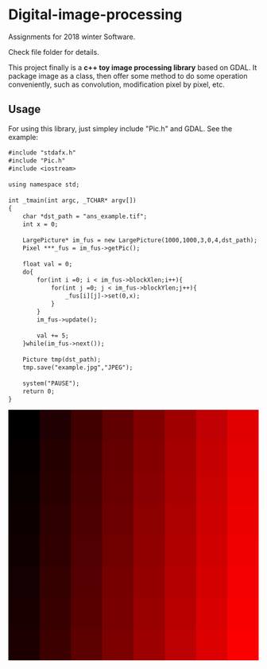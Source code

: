 # Digital-image-processing
Assignments for 2018 winter Software.

Check file folder for details.

This project finally is a **c++ toy image processing library** based on GDAL. It package image as a class, then offer some method to do some operation conveniently, such as convolution, modification pixel by pixel, etc.

## Usage

For using this library, just simpley include  "Pic.h" and GDAL.
See the example:

```
#include "stdafx.h"
#include "Pic.h"
#include <iostream>

using namespace std;

int _tmain(int argc, _TCHAR* argv[])
{
	char *dst_path = "ans_example.tif";
	int x = 0;

	LargePicture* im_fus = new LargePicture(1000,1000,3,0,4,dst_path);
	Pixel ***_fus = im_fus->getPic();
	
	float val = 0;
	do{
		for(int i =0; i < im_fus->blockXlen;i++){
			for(int j =0; j < im_fus->blockYlen;j++){
				_fus[i][j]->set(0,x);
			}
		}
		im_fus->update();

		val += 5;
	}while(im_fus->next());
	
	Picture tmp(dst_path);
	tmp.save("example.jpg","JPEG");

	system("PAUSE");
	return 0;
}
```

![example](example.jpg)

